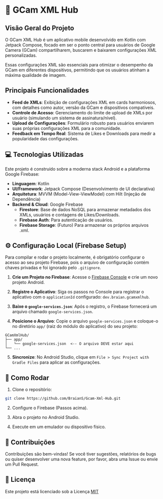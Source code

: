 # 📸 GCam XML Hub

## Visão Geral do Projeto

O GCam XML Hub é um aplicativo mobile desenvolvido em Kotlin com Jetpack Compose, focado em ser o ponto central para usuários de Google Camera (GCam) compartilharem, buscarem e baixarem configurações XML personalizadas.

Essas configurações XML são essenciais para otimizar o desempenho da GCam em diferentes dispositivos, permitindo que os usuários atinham a máxima qualidade de imagem.

## Principais Funcionalidades

- **Feed de XMLs**: Exibição de configurações XML em cards harmoniosos, com detalhes como autor, versão da GCam e dispositivos compatíveis.
- **Controle de Acesso**: Gerenciamento do limite de upload de XMLs por usuário (simulando um sistema de assinatura/nível).
- **Upload de Configurações**: Formulário robusto para usuários enviarem suas próprias configurações XML para a comunidade.
- **Feedback em Tempo Real**: Sistema de Likes e Downloads para medir a popularidade das configurações.

## 💻 Tecnologias Utilizadas

Este projeto é construído sobre a moderna stack Android e a plataforma Google Firebase:

- **Linguagem**: Kotlin
- **UI/Framework**: Jetpack Compose (Desenvolvimento de UI declarativa)
- **Arquitetura**: MVVM (Model-View-ViewModel) com Hilt (Injeção de Dependência)
- **Backend & Cloud**: Google Firebase
  - **Firestore**: Base de dados NoSQL para armazenar metadados dos XMLs, usuários e contagens de Likes/Downloads.
  - **Firebase Auth**: Para autenticação de usuários.
  - **Firebase Storage**: (Futuro) Para armazenar os próprios arquivos .xml.

## ⚙️ Configuração Local (Firebase Setup)

Para compilar e rodar o projeto localmente, é obrigatório configurar o acesso ao seu projeto Firebase, pois o arquivo de configuração contém chaves privadas e foi ignorado pelo `.gitignore`.

1. **Crie um Projeto no Firebase**: Acesse o [Firebase Console](https://console.firebase.google.com) e crie um novo projeto Android.

2. **Registre o Aplicativo**: Siga os passos no Console para registrar o aplicativo com o `applicationId` configurado: `dev.braian.gcamxmlhub`.

3. **Baixe o `google-services.json`**: Após o registro, o Firebase fornecerá um arquivo chamado `google-services.json`.

4. **Posicione o Arquivo**: Copie o arquivo `google-services.json` e coloque-o no diretório `app/` (raiz do módulo do aplicativo) do seu projeto:

```
GCamXmlHub/
├── app/
│   └── google-services.json  <-- O arquivo DEVE estar aqui
└── ...
```

5. **Sincronize**: No Android Studio, clique em `File > Sync Project with Gradle Files` para aplicar as configurações.

## 🚀 Como Rodar

1. Clone o repositório:
```bash
git clone https://github.com/BraianS/Gcam-Xml-Hub.git
```

2. Configure o Firebase (Passos acima).

3. Abra o projeto no Android Studio.

4. Execute em um emulador ou dispositivo físico.

## 🤝 Contribuições

Contribuições são bem-vindas! Se você tiver sugestões, relatórios de bugs ou quiser desenvolver uma nova feature, por favor, abra uma Issue ou envie um Pull Request.

## 📄 Licença

Este projeto está licenciado sob a Licença [MIT](LICENSE)